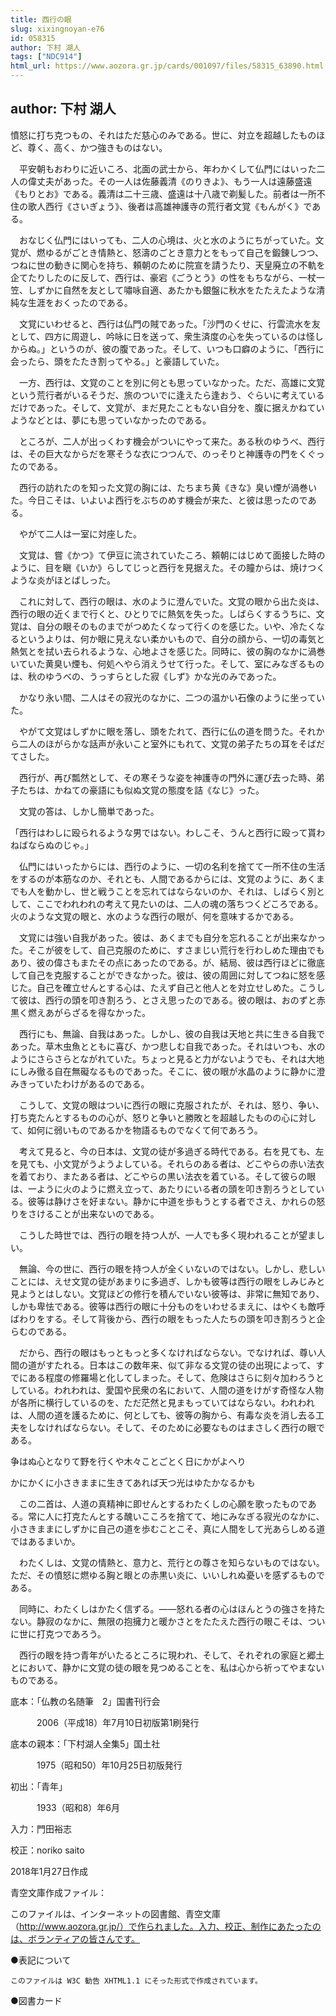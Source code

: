 ```yaml
---
title: 西行の眼
slug: xixingnoyan-e76
id: 058315
author: 下村 湖人
tags: ["NDC914"]
html_url: https://www.aozora.gr.jp/cards/001097/files/58315_63890.html
---
```


## author: 下村 湖人

憤怒に打ち克つもの、それはただ慈心のみである。世に、対立を超越したものほど、尊く、高く、かつ強きものはない。







　平安朝もおわりに近いころ、北面の武士から、年わかくして仏門にはいった二人の偉丈夫があった。その一人は佐藤義清《のりきよ》、もう一人は遠藤盛遠《もりとお》である。義清は二十三歳、盛遠は十八歳で剃髪した。前者は一所不住の歌人西行《さいぎょう》、後者は高雄神護寺の荒行者文覚《もんがく》である。

　おなじく仏門にはいっても、二人の心境は、火と水のようにちがっていた。文覚が、燃ゆるがごとき情熱と、怒濤のごとき意力とをもって自己を鍛錬しつつ、つねに世の動きに関心を持ち、頼朝のために院宣を請うたり、天皇廃立の不軌を企てたりしたのに反して、西行は、豪宕《ごうとう》の性をもちながら、一杖一笠、しずかに自然を友として嘯咏自適、あたかも銀盤に秋水をたたえたような清純な生涯をおくったのである。

　文覚にいわせると、西行は仏門の賊であった。「沙門のくせに、行雲流水を友として、四方に周遊し、吟咏に日を送って、衆生済度の心を失っているのは怪しからぬ。」というのが、彼の腹であった。そして、いつも口癖のように、「西行に会ったら、頭をたたき割ってやる。」と豪語していた。

　一方、西行は、文覚のことを別に何とも思っていなかった。ただ、高雄に文覚という荒行者がいるそうだ、旅のついでに逢えたら逢おう、ぐらいに考えているだけであった。そして、文覚が、まだ見たこともない自分を、腹に据えかねていようなどとは、夢にも思っていなかったのである。

　ところが、二人が出っくわす機会がついにやって来た。ある秋のゆうべ、西行は、その巨大なからだを寒そうな衣につつんで、のっそりと神護寺の門をくぐったのである。

　西行の訪れたのを知った文覚の胸には、たちまち黄《きな》臭い煙が渦巻いた。今日こそは、いよいよ西行をぶちのめす機会が来た、と彼は思ったのである。

　やがて二人は一室に対座した。

　文覚は、嘗《かつ》て伊豆に流されていたころ、頼朝にはじめて面接した時のように、目を瞋《いか》らしてじっと西行を見据えた。その瞳からは、焼けつくような炎がほとばしった。

　これに対して、西行の眼は、水のように澄んでいた。文覚の眼から出た炎は、西行の眼の近くまで行くと、ひとりでに熱気を失った。しばらくするうちに、文覚は、自分の眼そのものまでがつめたくなって行くのを感じた。いや、冷たくなるというよりは、何か眼に見えない柔かいもので、自分の顔から、一切の毒気と熱気とを拭い去られるような、心地よさを感じた。同時に、彼の胸のなかに渦巻いていた黄臭い煙も、何処へやら消えうせて行った。そして、室にみなぎるものは、秋のゆうべの、うっすらとした寂《しず》かな光のみであった。

　かなり永い間、二人はその寂光のなかに、二つの温かい石像のように坐っていた。

　やがて文覚はしずかに眼を落し、頭をたれて、西行に仏の道を問うた。それから二人のほがらかな話声が永いこと室外にもれて、文覚の弟子たちの耳をそばだてさした。

　西行が、再び瓢然として、その寒そうな姿を神護寺の門外に運び去った時、弟子たちは、かねての豪語にも似ぬ文覚の態度を詰《なじ》った。

　文覚の答は、しかし簡単であった。

「西行はわしに殴られるような男ではない。わしこそ、うんと西行に殴って貰わねばならぬのじゃ。」



　仏門にはいったからには、西行のように、一切の名利を捨てて一所不住の生活をするのが本筋なのか、それとも、人間であるからには、文覚のように、あくまでも人を動かし、世と戦うことを忘れてはならないのか、それは、しばらく別として、ここでわれわれの考えて見たいのは、二人の魂の落ちつくどころである。火のような文覚の眼と、水のような西行の眼が、何を意味するかである。

　文覚には強い自我があった。彼は、あくまでも自分を忘れることが出来なかった。そこが彼をして、自己克服のために、すさまじい荒行を行わしめた理由でもあり、彼の偉さもまたその点にあったのである。が、結局、彼は西行ほどに徹底して自己を克服することができなかった。彼は、彼の周囲に対してつねに怒を感じた。自己を確立せんとする心は、たえず自己と他人とを対立せしめた。こうして彼は、西行の頭を叩き割ろう、とさえ思ったのである。彼の眼は、おのずと赤黒く燃えあがらざるを得なかった。

　西行にも、無論、自我はあった。しかし、彼の自我は天地と共に生きる自我であった。草木虫魚とともに喜び、かつ悲しむ自我であった。それはいつも、水のようにさらさらとながれていた。ちょっと見ると力がないようでも、それは大地にしみ徹る自在無礙なるものであった。そこに、彼の眼が水晶のように静かに澄みきっていたわけがあるのである。

　こうして、文覚の眼はついに西行の眼に克服されたが、それは、怒り、争い、打ち克たんとするものの心が、怒りと争いと勝敗とを超越したものの心に対して、如何に弱いものであるかを物語るものでなくて何であろう。



　考えて見ると、今の日本は、文覚の徒が多過ぎる時代である。右を見ても、左を見ても、小文覚がうようよしている。それらのある者は、どこやらの赤い法衣を着ており、またある者は、どこやらの黒い法衣を着ている。そして彼らの眼は、一ように火のように燃え立って、あたりにいる者の頭を叩き割ろうとしている。彼等は静けさを好まない。静かに中道を歩もうとする者でさえ、かれらの怒りをさけることが出来ないのである。

　こうした時世では、西行の眼を持つ人が、一人でも多く現われることが望ましい。

　無論、今の世に、西行の眼を持つ人が全くいないのではない。しかし、悲しいことには、えせ文覚の徒があまりに多過ぎ、しかも彼等は西行の眼をしみじみと見ようとはしない。文覚ほどの修行を積んでいない彼等は、非常に無知であり、しかも卑怯である。彼等は西行の眼に十分ものをいわせるまえに、はやくも敵呼ばわりをする。そして背後から、西行の眼をもった人たちの頭を叩き割ろうと企らむのである。

　だから、西行の眼はもっともっと多くなければならない。でなければ、尊い人間の道がすたれる。日本はこの数年来、似て非なる文覚の徒の出現によって、すでにある程度の修羅場と化してしまった。そして、危険はさらに刻々加わろうとしている。われわれは、愛国や民衆の名において、人間の道をけがす奇怪な人物が各所に横行しているのを、ただ茫然と見まもっていてはならない。われわれは、人間の道を護るために、何としても、彼等の胸から、有毒な炎を消し去る工夫をしなければならない。そして、そのために必要なものはまさしく西行の眼である。




争はぬ心となりて野を行くや木々ことごとく日にかがよへり

かにかくに小さきままに生きてあれば天つ光はゆたかなるかも



　この二首は、人道の真精神に即せんとするわたくしの心願を歌ったものである。常に人に打克たんとする醜いこころを捨てて、地にみなぎる寂光のなかに、小さきままにしずかに自己の道を歩むことこそ、真に人間をして光あらしめる道ではあるまいか。

　わたくしは、文覚の情熱と、意力と、荒行との尊さを知らないものではない。ただ、その憤怒に燃ゆる胸と眼との赤黒い炎に、いいしれぬ憂いを感ずるものである。

　同時に、わたくしはかたく信ずる。――怒れる者の心はほんとうの強さを持たない。静寂のなかに、無限の抱擁力と暖かさとをたたえた西行の眼こそは、ついに世に打克つであろう。

　西行の眼を持つ青年がいたるところに現われ、そして、それぞれの家庭と郷土とにおいて、静かに文覚の徒の眼を見つめることを、私は心から祈ってやまないものである。













底本：「仏教の名随筆　2」国書刊行会

　　　2006（平成18）年7月10日初版第1刷発行

底本の親本：「下村湖人全集5」国土社

　　　1975（昭和50）年10月25日初版発行

初出：「青年」

　　　1933（昭和8）年6月

入力：門田裕志

校正：noriko saito

2018年1月27日作成

青空文庫作成ファイル：

このファイルは、インターネットの図書館、青空文庫（http://www.aozora.gr.jp/）で作られました。入力、校正、制作にあたったのは、ボランティアの皆さんです。











●表記について


	このファイルは W3C 勧告 XHTML1.1 にそった形式で作成されています。







●図書カード